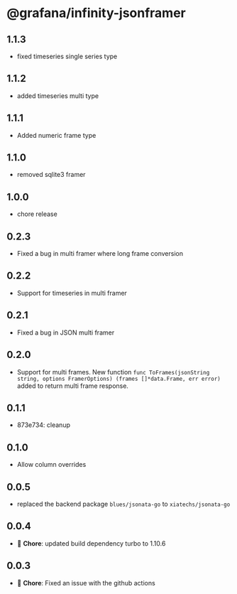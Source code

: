 # @grafana/infinity-jsonframer

## 1.1.3

- fixed timeseries single series type

## 1.1.2

- added timeseries multi type

## 1.1.1

- Added numeric frame type

## 1.1.0

- removed sqlite3 framer

## 1.0.0

- chore release

## 0.2.3

- Fixed a bug in multi framer where long frame conversion

## 0.2.2

- Support for timeseries in multi framer

## 0.2.1

- Fixed a bug in JSON multi framer

## 0.2.0

- Support for multi frames. New function `func ToFrames(jsonString string, options FramerOptions) (frames []*data.Frame, err error)` added to return multi frame response.

## 0.1.1

- 873e734: cleanup

## 0.1.0

- Allow column overrides

## 0.0.5

- replaced the backend package `blues/jsonata-go` to `xiatechs/jsonata-go`

## 0.0.4

- 🐛 **Chore**: updated build dependency turbo to 1.10.6

## 0.0.3

- 🐛 **Chore**: Fixed an issue with the github actions
